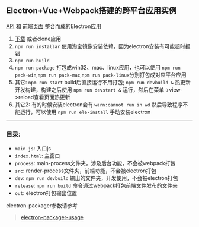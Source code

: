 ## Electron+Vue+Webpack搭建的跨平台应用实例

[API](https://github.com/wxul/mytools-api) 和 [前端页面](https://github.com/wxul/mytools-vue)
整合而成的Electron应用

1. [下载](https://github.com/wxul/mytools-electron/archive/master.zip) 或者clone应用
2. `npm run installar` 使用淘宝镜像安装依赖，因为electron安装有可能超时报错
2. `npm run build` 
3. `npm run package` 打包成win32、mac、linux应用，也可以使用 `npm run pack-win`,`npm run pack-mac`,`npm run pack-linux`分别打包成对应平台应用
4. 其它: `npm run start` build后直接运行不用打包; `npm run devbuild &` 热更新开发构建，构建之后使用 `npm run devstart &` 运行，然后在菜单->view->reload查看页面热更新
5. 其它2: 有的时候安装electron会有 `warn:cannot run in wd` 然后导致程序不能运行，可以使用 `npm run ele-install` 手动安装electron

***

### 目录:
* `main.js`: 入口js
* `index.html`: 主窗口
* `process`: main-process文件夹，涉及后台功能，不会被webpack打包
* `src`: render-process文件夹，前端功能，不会被electron打包
* `dev`: `npm run devbuild` 输出的文件夹，开发使用，不会被electron打包
* `release`: `npm run build` 命令通过webpack打包前端文件发布的文件夹
* `out`: electron打包输出位置

electron-packager参数请参考 
> [electron-packager-usage](https://github.com/electron-userland/electron-packager/blob/master/usage.txt)